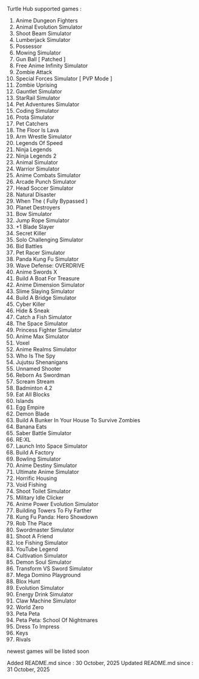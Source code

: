 Turtle Hub supported games :

1. Anime Dungeon Fighters
2. Animal Evolution Simulator
3. Shoot Beam Simulator
4. Lumberjack Simulator
5. Possessor
6. Mowing Simulator
7. Gun Ball [ Patched ]
8. Free Anime Infinity Simulator
9. Zombie Attack
10. Special Forces Simulator [ PVP Mode ]
11. Zombie Uprising
12. Gauntlet Simulator
13. StarRail Simulator
14. Pet Adventures Simulator
15. Coding Simulator
16. Prota Simulator
17. Pet Catchers
18. The Floor Is Lava
19. Arm Wrestle Simulator
20. Legends Of Speed
21. Ninja Legends
22. Ninja Legends 2
23. Animal Simulator
24. Warrior Simulator
25. Anime Combats Simulator
26. Arcade Punch Simulator
27. Head Soccer Simulator
28. Natural Disaster
29. When The ( Fully Bypassed )
30. Planet Destroyers
31. Bow Simulator
32. Jump Rope Simulator
33. +1 Blade Slayer
34. Secret Killer
35. Solo Challenging Simulator
36. Bid Battles
37. Pet Racer Simulator
38. Panda Kung Fu Simulator
39. Wave Defense: OVERDRIVE
40. Anime Swords X
41. Build A Boat For Treasure
42. Anime Dimension Simulator
43. Slime Slaying Simulator
44. Build A Bridge Simulator
45. Cyber Killer
46. Hide & Sneak
47. Catch a Fish Simulator
48. The Space Simulator
49. Princess Fighter Simulator
50. Anime Max Simulator
51. Voxel
52. Anime Realms Simulator
53. Who Is The Spy
54. Jujutsu Shenanigans
55. Unnamed Shooter
56. Reborn As Swordman
57. Scream Stream 
58. Badminton 4.2
59. Eat All Blocks
60. Islands
61. Egg Empire
62. Demon Blade
63. Build A Bunker In Your House To Survive Zombies
64. Banana Eats
65. Saber Battle Simulator
66. RE:XL
67. Launch Into Space Simulator
68. Build A Factory
69. Bowling Simulator
70. Anime Destiny Simulator
71. Ultimate Anime Simulator
72. Horrific Housing
73. Void Fishing 
74. Shoot Toilet Simulator
75. Military Idle Clicker
76. Anime Power Evolution Simulator
77. Building Towers To Fly Farther
78. Kung Fu Panda: Hero Showdown
79. Rob The Place
80. Swordmaster Simulator
81. Shoot A Friend
82. Ice Fishing Simulator
83. YouTube Legend
84. Cultivation Simulator
85. Demon Soul Simulator
86. Transform VS Sword Simulator
87. Mega Domino Playground
88. Blox Hunt
89. Evolution Simulator
90. Energy Drink Simulator
91. Claw Machine Simulator
92. World Zero
93. Peta Peta
94. Peta Peta: School Of Nightmares
95. Dress To Impress
96. Keys
97. Rivals

newest games will be listed soon

Added README.md since : 30 October, 2025
Updated README.md since : 31 October, 2025
